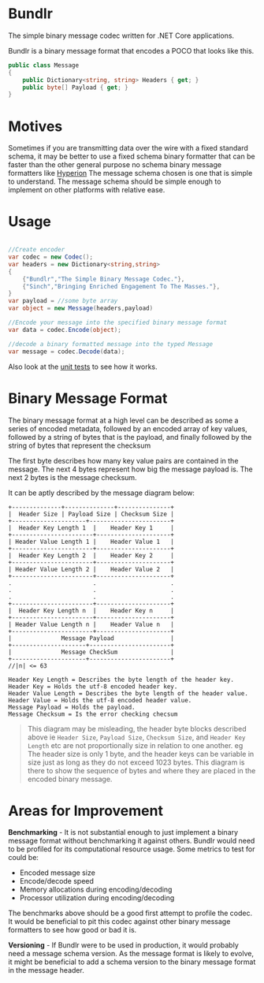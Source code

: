 # Bundlr

The simple binary message codec written for .NET Core applications.

Bundlr is a binary message format that encodes a POCO that looks like this.

```csharp
public class Message
{
    public Dictionary<string, string> Headers { get; }
    public byte[] Payload { get; }
}
```

# Motives
Sometimes if you are transmitting data over the wire with a fixed standard schema, it may be better to use a fixed schema binary formatter that can be faster than the other general purpose no schema binary message formatters like [Hyperion](https://github.com/akkadotnet/Hyperion)
The message schema chosen is one that is simple to understand. The message schema should be simple enough to implement on other platforms with relative ease.

# Usage

```csharp

//Create encoder
var codec = new Codec();
var headers = new Dictionary<string,string>
{
    {"Bundlr","The Simple Binary Message Codec."},
    {"Sinch","Bringing Enriched Engagement To The Masses."},
}
var payload = //some byte array
var object = new Message(headers,payload)

//Encode your message into the specified binary message format
var data = codec.Encode(object);

//decode a binary formatted message into the typed Message
var message = codec.Decode(data);
```

Also look at the [unit tests](https://github.com/Lutando/Entropy/Bundlr/test/Bundlr.Tests/UnitTests.cs) to see how it works.

# Binary Message Format
The binary message format at a high level can be described as some a series of encoded metadata, followed by an encoded array of key values, followed by a string of bytes that is the payload, and finally followed by the string of bytes that represent the checksum

The first byte describes how many key value pairs are contained in the message. The next 4 bytes represent how big the message payload is. The next 2 bytes is the message checksum.

It can be aptly described by the message diagram below:
```
+--------------+--------------+---------------+
|  Header Size | Payload Size | Checksum Size |
+---------------------+-----------------------+
|  Header Key Length 1  |    Header Key 1     |
+-----------------------+---------------------+
| Header Value Length 1 |    Header Value 1   |
+-----------------------+---------------------+
|  Header Key Length 2  |    Header Key 2     |
+-----------------------+---------------------+
| Header Value Length 2 |    Header Value 2   |
+-----------------------+---------------------+
.                       .                     .
.                       .                     .
.                       .                     .
+-----------------------+---------------------+
|  Header Key Length n  |    Header Key n     |
+-----------------------+---------------------+
| Header Value Length n |    Header Value n   |
+-----------------------+---------------------+
|              Message Payload                |
+---------------------+-----------------------+
|              Message CheckSum               |
+---------------------+-----------------------+
//|n| <= 63

Header Key Length = Describes the byte length of the header key.
Header Key = Holds the utf-8 encoded header key.
Header Value Length = Describes the byte length of the header value.
Header Value = Holds the utf-8 encoded header value.
Message Payload = Holds the payload.
Message Checksum = Is the error checking checsum

```
> This diagram may be misleading, the header byte blocks described above ie `Header Size`, `Payload Size`, `Checksum Size`, and `Header Key Length` etc are not proportionally size in relation to one another. eg The header size is only 1 byte, and the header keys can be variable in size just as long as they do not exceed 1023 bytes. This diagram is there to show the sequence of bytes and where they are placed in the encoded binary message.

# Areas for Improvement
**Benchmarking** - It is not substantial enough to just implement a binary message format without benchmarking it against others. Bundlr would need to be profiled for its computational resource usage. Some metrics to test for could be:

* Encoded message size
* Encode/decode speed
* Memory allocations during encoding/decoding
* Processor utilization during encoding/decoding

The benchmarks above should be a good first attempt to profile the codec. It would be beneficial to pit this codec against other binary message formatters to see how good or bad it is.

**Versioning** - If Bundlr were to be used in production, it would probably need a message schema version. As the message format is likely to evolve, it might be beneficial to add a schema version to the binary message format in the message header.


